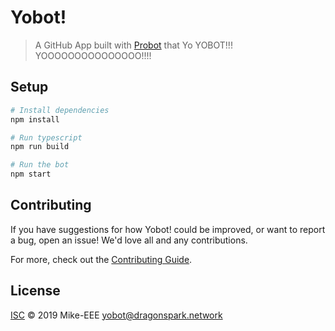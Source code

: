 # Yobot!

> A GitHub App built with [Probot](https://github.com/probot/probot) that Yo YOBOT!!! YOOOOOOOOOOOOOOO!!!!

## Setup

```sh
# Install dependencies
npm install

# Run typescript
npm run build

# Run the bot
npm start
```

## Contributing

If you have suggestions for how Yobot! could be improved, or want to report a bug, open an issue! We'd love all and any contributions.

For more, check out the [Contributing Guide](CONTRIBUTING.md).

## License

[ISC](LICENSE) © 2019 Mike-EEE <yobot@dragonspark.network>
